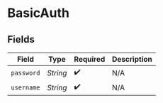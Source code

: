 # BasicAuth


## Fields

| Field              | Type               | Required           | Description        |
| ------------------ | ------------------ | ------------------ | ------------------ |
| `password`         | *String*           | :heavy_check_mark: | N/A                |
| `username`         | *String*           | :heavy_check_mark: | N/A                |